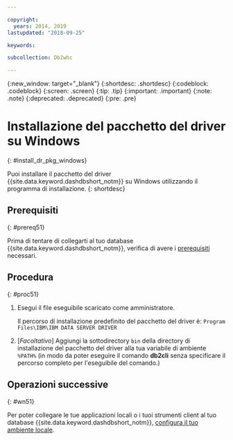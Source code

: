 ```yaml
---

copyright:
  years: 2014, 2019
lastupdated: "2018-09-25"

keywords:

subcollection: Db2whc

---
```


<!-- Attribute definitions --> 
{:new_window: target="_blank"}
{:shortdesc: .shortdesc}
{:codeblock: .codeblock}
{:screen: .screen}
{:tip: .tip}
{:important: .important}
{:note: .note}
{:deprecated: .deprecated}
{:pre: .pre}

# Installazione del pacchetto del driver su Windows
{: #install_dr_pkg_windows}

Puoi installare il pacchetto del driver {{site.data.keyword.dashdbshort_notm}} su Windows utilizzando il programma di installazione. 
{: shortdesc}

## Prerequisiti
{: #prereq51}

Prima di tentare di collegarti al tuo database {{site.data.keyword.dashdbshort_notm}}, verifica di avere i [prerequisiti](/docs/services/Db2whc/connecting?topic=Db2whc-connect_ov#prereqs) necessari.

<!-- Download the driver package for your operating system from the web console and install it. -->

## Procedura
{: #proc51}

1. Esegui il file eseguibile scaricato come amministratore.

   Il percorso di installazione predefinito del pacchetto del driver è: `Program Files\IBM\IBM DATA SERVER DRIVER`
2. [*Facoltativo*] Aggiungi la sottodirectory `bin` della directory di installazione del pacchetto del driver alla tua variabile di ambiente `%PATH%` (in modo da poter eseguire il comando **db2cli** senza specificare il percorso completo per l'eseguibile del comando.)

## Operazioni successive
{: #wn51}

Per poter collegare le tue applicazioni locali o i tuoi strumenti client al tuo database {{site.data.keyword.dashdbshort_notm}}, [configura il tuo ambiente locale](/docs/services/Db2whc?topic=Db2whc-cfg_loc_env#cfg_loc_env).
